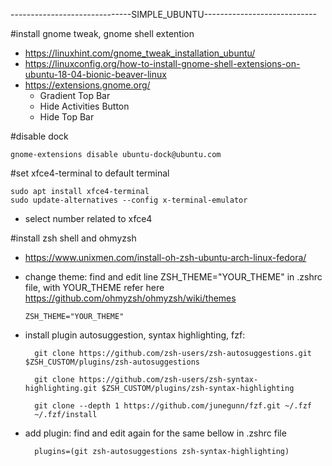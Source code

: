 ------------------------------SIMPLE_UBUNTU----------------------------

#install gnome tweak, gnome shell extention
- https://linuxhint.com/gnome_tweak_installation_ubuntu/
- https://linuxconfig.org/how-to-install-gnome-shell-extensions-on-ubuntu-18-04-bionic-beaver-linux
- https://extensions.gnome.org/
  + Gradient Top Bar 
  + Hide Activities Button 
  + Hide Top Bar
  
#disable dock

    gnome-extensions disable ubuntu-dock@ubuntu.com
    
#set xfce4-terminal to default terminal
 
    sudo apt install xfce4-terminal
    sudo update-alternatives --config x-terminal-emulator
    
  - select number related to xfce4
  
#install zsh shell and ohmyzsh
- https://www.unixmen.com/install-oh-zsh-ubuntu-arch-linux-fedora/

+ change theme: find and edit line ZSH_THEME="YOUR_THEME" in .zshrc file, with YOUR_THEME refer here https://github.com/ohmyzsh/ohmyzsh/wiki/themes

      ZSH_THEME="YOUR_THEME"
      
- install plugin autosuggestion, syntax highlighting, fzf:

        git clone https://github.com/zsh-users/zsh-autosuggestions.git $ZSH_CUSTOM/plugins/zsh-autosuggestions

        git clone https://github.com/zsh-users/zsh-syntax-highlighting.git $ZSH_CUSTOM/plugins/zsh-syntax-highlighting
        
        git clone --depth 1 https://github.com/junegunn/fzf.git ~/.fzf
        ~/.fzf/install
  
- add plugin: find and edit again for the same bellow in .zshrc file
  
        plugins=(git zsh-autosuggestions zsh-syntax-highlighting)
